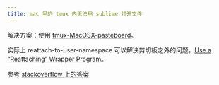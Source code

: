 ```yaml
---
title: mac 里的 tmux 内无法用 sublime 打开文件
---
```



解决方案：使用 [tmux-MacOSX-pasteboard](https://github.com/ChrisJohnsen/tmux-MacOSX-pasteboard)。

实际上 reattach-to-user-namespace 可以解决剪切板之外的问题，[Use a “Reattaching” Wrapper Program](https://github.com/ChrisJohnsen/tmux-MacOSX-pasteboard#use-a-reattaching-wrapper-program)。

参考 [stackoverflow 上的答案](http://stackoverflow.com/a/17334785/4622308)
